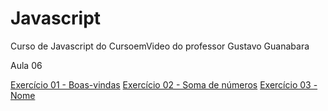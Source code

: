 # Javascript
 Curso de Javascript do CursoemVideo do professor Gustavo Guanabara

 Aula 06

 <a href="https://alan-andr.github.io/Javascript/aula06/ex001" target="_blank">Exercício 01 - Boas-vindas</a>
 <a href="https://alan-andr.github.io/Javascript/aula06/ex002" target="_blank">Exercício 02 - Soma de números</a>
 <a href="https://alan-andr.github.io/Javascript/aula06/ex003" target="_blank">Exercício 03 - Nome</a>
